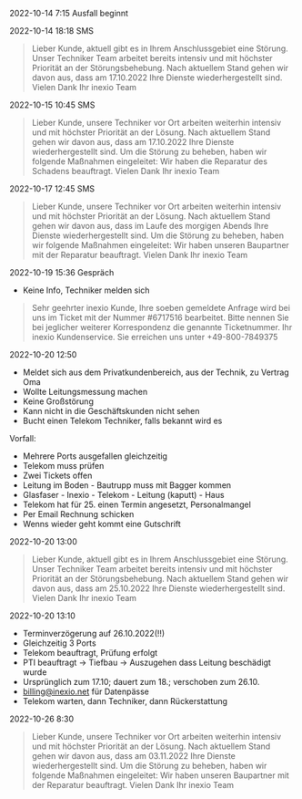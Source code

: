2022-10-14 7:15 Ausfall beginnt

2022-10-14 18:18 SMS
> Lieber Kunde,
> aktuell gibt es in Ihrem Anschlussgebiet eine Störung.
> Unser Techniker Team arbeitet bereits intensiv und mit höchster Priorität an der Störungsbehebung.
> Nach aktuellem Stand gehen wir davon aus, dass am 17.10.2022 Ihre Dienste wiederhergestellt sind.
> Vielen Dank
> Ihr inexio Team


2022-10-15 10:45 SMS
> Lieber Kunde,
> unsere Techniker vor Ort arbeiten weiterhin intensiv und mit höchster Priorität an der Lösung.
> Nach aktuellem Stand gehen wir davon aus, dass am 17.10.2022 Ihre Dienste wiederhergestellt sind.
> Um die Störung zu beheben, haben wir folgende Maßnahmen eingeleitet:
> Wir haben die Reparatur des Schadens beauftragt.
> Vielen Dank
> Ihr inexio Team


2022-10-17 12:45 SMS
> Lieber Kunde,
> unsere Techniker vor Ort arbeiten weiterhin intensiv und mit höchster Priorität an der Lösung.
> Nach aktuellem Stand gehen wir davon aus, dass im Laufe des morgigen Abends Ihre Dienste wiederhergestellt sind.
> Um die Störung zu beheben, haben wir folgende Maßnahmen eingeleitet:
> Wir haben unseren Baupartner mit der Reparatur beauftragt.
> Vielen Dank
> Ihr inexio Team


2022-10-19 15:36 Gespräch
- Keine Info, Techniker melden sich
> Sehr geehrter inexio Kunde,
> Ihre soeben gemeldete Anfrage wird bei uns im Ticket mit der Nummer #6717516 bearbeitet. Bitte nennen Sie bei jeglicher weiterer Korrespondenz die genannte Ticketnummer.
> Ihr inexio Kundenservice.
> Sie erreichen uns unter +49-800-7849375


2022-10-20 12:50
- Meldet sich aus dem Privatkundenbereich, aus der Technik, zu Vertrag Oma
- Wollte Leitungsmessung machen
- Keine Großstörung
- Kann nicht in die Geschäftskunden nicht sehen
- Bucht einen Telekom Techniker, falls bekannt wird es

Vorfall:
- Mehrere Ports ausgefallen gleichzeitig
- Telekom muss prüfen
- Zwei Tickets offen
- Leitung im Boden - Bautrupp muss mit Bagger kommen
- Glasfaser - Inexio - Telekom - Leitung (kaputt) - Haus
- Telekom hat für 25. einen Termin angesetzt, Personalmangel
- Per Email Rechnung schicken
- Wenns wieder geht kommt eine Gutschrift


2022-10-20 13:00
> Lieber Kunde,
> aktuell gibt es in Ihrem Anschlussgebiet eine Störung.
> Unser Techniker Team arbeitet bereits intensiv und mit höchster Priorität an der Störungsbehebung.
> Nach aktuellem Stand gehen wir davon aus, dass am 25.10.2022 Ihre Dienste wiederhergestellt sind.
> Vielen Dank
> Ihr inexio Team


2022-10-20 13:10
- Terminverzögerung auf 26.10.2022(!!)
- Gleichzeitig 3 Ports
- Telekom beauftragt, Prüfung erfolgt
- PTI beauftragt -> Tiefbau -> Auszugehen dass Leitung beschädigt wurde
- Ursprünglich zum 17.10; dauert zum 18.; verschoben zum 26.10.
- billing@inexio.net für Datenpässe
- Telekom warten, dann Techniker, dann Rückerstattung


2022-10-26 8:30
> Lieber Kunde,
> unsere Techniker vor Ort arbeiten weiterhin intensiv und mit höchster Priorität an der Lösung.
> Nach aktuellem Stand gehen wir davon aus, dass am 03.11.2022 Ihre Dienste wiederhergestellt sind.
> Um die Störung zu beheben, haben wir folgende Maßnahmen eingeleitet:
> Wir haben unseren Baupartner mit der Reparatur beauftragt.
> Vielen Dank
> Ihr inexio Team
